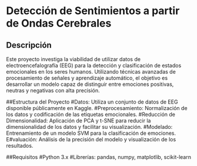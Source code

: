 <h1> Detección de Sentimientos a partir de Ondas Cerebrales </h1>

<h2>Descripción</h2>
Este proyecto investiga la viabilidad de utilizar datos de electroencefalografía (EEG) para la detección y clasificación de estados emocionales en los seres humanos. Utilizando técnicas avanzadas de procesamiento de señales y aprendizaje automático, el objetivo es desarrollar un modelo capaz de distinguir entre emociones positivas, neutras y negativas con alta precisión.

##Estructura del Proyecto
#Datos: Utiliza un conjunto de datos de EEG disponible públicamente en Kaggle.
#Preprocesamiento: Normalización de los datos y codificación de las etiquetas emocionales.
#Reducción de Dimensionalidad: Aplicación de PCA y t-SNE para reducir la dimensionalidad de los datos y facilitar su visualización.
#Modelado: Entrenamiento de un modelo SVM para la clasificación de emociones.
E#valuación: Análisis de la precisión del modelo y visualización de los resultados.

##Requisitos
#Python 3.x
#Librerías: pandas, numpy, matplotlib, scikit-learn
